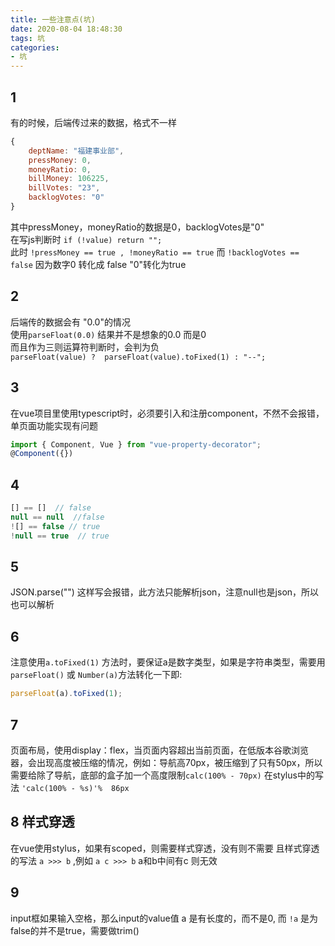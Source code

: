 ```yaml
---
title: 一些注意点(坑)
date: 2020-08-04 18:48:30
tags: 坑
categories: 
- 坑
---
```

## 1
有的时候，后端传过来的数据，格式不一样
```js
{
    deptName: "福建事业部",
    pressMoney: 0,
    moneyRatio: 0,
    billMoney: 106225,
    billVotes: "23",
    backlogVotes: "0"
}
```
其中pressMoney，moneyRatio的数据是0，backlogVotes是"0"  
在写js判断时 `if (!value) return "";`  
此时 `!pressMoney == true , !moneyRatio == true`
而 `!backlogVotes == false`
因为数字0 转化成 false    "0"转化为true

## 2
后端传的数据会有 "0.0"的情况  
使用`parseFloat(0.0)` 结果并不是想象的0.0  而是0  
而且作为三则运算符判断时，会判为负  
`parseFloat(value) ?  parseFloat(value).toFixed(1) : "--";`

## 3 
在vue项目里使用typescript时，必须要引入和注册component，不然不会报错，单页面功能实现有问题
```js
import { Component, Vue } from "vue-property-decorator";
@Component({})
```
## 4
```js
[] == []  // false
null == null  //false
![] == false // true
!null == true  // true
```
## 5
JSON.parse("") 这样写会报错，此方法只能解析json，注意null也是json，所以也可以解析

## 6
注意使用`a.toFixed(1)` 方法时，要保证a是数字类型，如果是字符串类型，需要用 `parseFloat()` 或 `Number(a)`方法转化一下即:  
```js
parseFloat(a).toFixed(1); 
```
## 7
页面布局，使用display：flex，当页面内容超出当前页面，在低版本谷歌浏览器，会出现高度被压缩的情况，例如：导航高70px，被压缩到了只有50px，所以需要给除了导航，底部的盒子加一个高度限制`calc(100% - 70px)`  在stylus中的写法 `'calc(100% - %s)'%  86px`

## 8 样式穿透
在vue使用stylus，如果有scoped，则需要样式穿透，没有则不需要
且样式穿透的写法 `a >>> b` ,例如 `a c >>> b` a和b中间有c 则无效

## 9 
input框如果输入空格，那么input的value值 a 是有长度的，而不是0, 而 `!a` 是为false的并不是true，需要做trim()